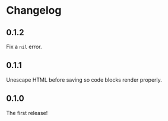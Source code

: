 # Changelog

## 0.1.2

Fix a `nil` error.

## 0.1.1

Unescape HTML before saving so code blocks render properly.

## 0.1.0

The first release!